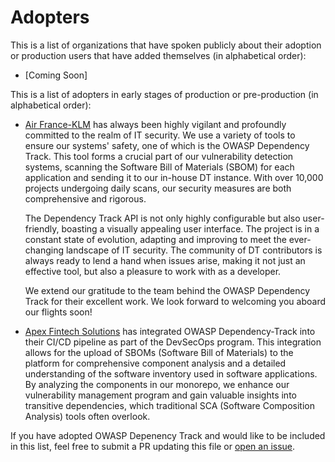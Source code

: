 # Adopters

<!-- Hello! If you are using OWASP Dependency Trtack and contributing to this file, thank you! -->
<!-- Please keep lines shorter than 80 characters (or so.) Links can go long. -->

This is a list of organizations that have spoken publicly about their adoption or
production users that have added themselves (in alphabetical order):

* [Coming Soon]



This is a list of adopters in early stages of production or
pre-production (in alphabetical order):

* [Air France-KLM](https://www.airfranceklm.com/) has always been highly vigilant and profoundly committed to the realm of IT security. We use a variety of tools to ensure our systems' safety, one of which is the OWASP Dependency Track. This tool forms a crucial part of our vulnerability detection systems, scanning the Software Bill of Materials (SBOM) for each application and sending it to our in-house DT instance. With over 10,000 projects undergoing daily scans, our security measures are both comprehensive and rigorous.

  The Dependency Track API is not only highly configurable but also user-friendly, boasting a visually appealing user interface. The project is in a constant state of evolution, adapting and improving to meet the ever-changing landscape of IT security. The community of DT contributors is always ready to lend a hand when issues arise, making it not just an effective tool, but also a pleasure to work with as a developer.

  We extend our gratitude to the team behind the OWASP Dependency Track for their excellent work. We look forward to welcoming you aboard our flights soon!

* [Apex Fintech Solutions](https://apexfintechsolutions.com/) has integrated OWASP Dependency-Track into their CI/CD pipeline as part of the DevSecOps program. This integration allows for the upload of SBOMs (Software Bill of Materials) to the platform for comprehensive component analysis and a detailed understanding of the software inventory used in software applications. By analyzing the components in our monorepo, we enhance our vulnerability management program and gain valuable insights into transitive dependencies, which traditional SCA (Software Composition Analysis) tools often overlook.


If you have adopted OWASP Depenency Track and would like to be included in this list,
feel free to submit a PR updating this file or
[open an issue](https://github.com/).
